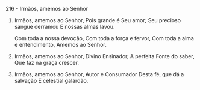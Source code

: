 216 - Irmãos, amemos ao Senhor

1. Irmãos, amemos ao Senhor,
   Pois grande é Seu amor;
   Seu precioso sangue derramou
   E nossas almas lavou.

   Com toda a nossa devoção,
   Com toda a força e fervor,
   Com toda a alma e entendimento,
   Amemos ao Senhor.

2. Irmãos, amemos ao Senhor,
   Divino Ensinador,
   A perfeita Fonte do saber,
   Que faz na graça crescer.

3. Irmãos, amemos ao Senhor,
   Autor e Consumador
   Desta fé, que dá a salvação
   E celestial galardão.
